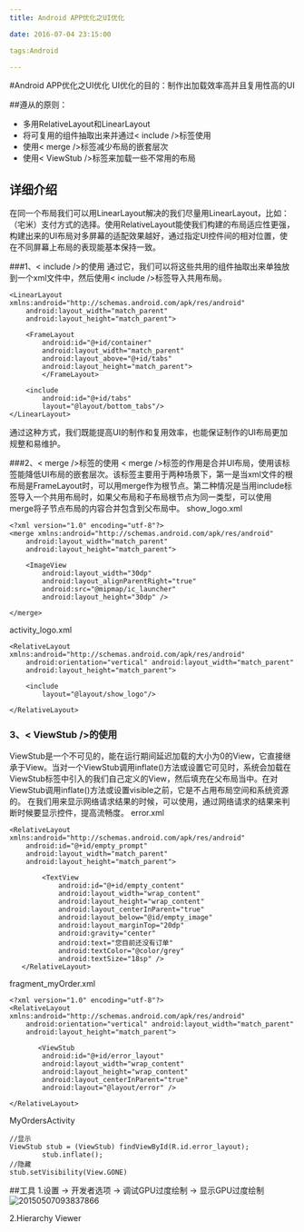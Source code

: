 ```yaml
---
title: Android APP优化之UI优化

date: 2016-07-04 23:15:00

tags:Android

---
```

#Android APP优化之UI优化
UI优化的目的：制作出加载效率高并且复用性高的UI

##遵从的原则：
* 多用RelativeLayout和LinearLayout
* 将可复用的组件抽取出来并通过< include />标签使用
* 使用< merge />标签减少布局的嵌套层次
* 使用< ViewStub />标签来加载一些不常用的布局
<!-- more -->

## 详细介绍
在同一个布局我们可以用LinearLayout解决的我们尽量用LinearLayout，比如：（宅米）支付方式的选择。使用RelativeLayout能使我们构建的布局适应性更强，构建出来的UI布局对多屏幕的适配效果越好，通过指定UI控件间的相对位置，使在不同屏幕上布局的表现能基本保持一致。
 
###1、< include />的使用
通过它，我们可以将这些共用的组件抽取出来单独放到一个xml文件中，然后使用< include />标签导入共用布局。

```
<LinearLayout xmlns:android="http://schemas.android.com/apk/res/android"
    android:layout_width="match_parent"
    android:layout_height="match_parent">

    <FrameLayout
        android:id="@+id/container"
        android:layout_width="match_parent"
        android:layout_above="@+id/tabs"
        android:layout_height="match_parent">
        </FrameLayout>

    <include
        android:id="@+id/tabs"
        layout="@layout/bottom_tabs"/>
</LinearLayout>
```

通过这种方式，我们既能提高UI的制作和复用效率，也能保证制作的UI布局更加规整和易维护。

###2、< merge />标签的使用
< merge />标签的作用是合并UI布局，使用该标签能降低UI布局的嵌套层次。该标签主要用于两种场景下，第一是当xml文件的根布局是FrameLayout时，可以用merge作为根节点。第二种情况是当用include标签导入一个共用布局时，如果父布局和子布局根节点为同一类型，可以使用merge将子节点布局的内容合并包含到父布局中。
show_logo.xml

```
<?xml version="1.0" encoding="utf-8"?>
<merge xmlns:android="http://schemas.android.com/apk/res/android"
    android:layout_width="match_parent"
    android:layout_height="match_parent">

    <ImageView
        android:layout_width="30dp"
        android:layout_alignParentRight="true"
        android:src="@mipmap/ic_launcher"
        android:layout_height="30dp" />

</merge>
```
activity_logo.xml

```
<RelativeLayout xmlns:android="http://schemas.android.com/apk/res/android"
    android:orientation="vertical" android:layout_width="match_parent"
    android:layout_height="match_parent">

    <include
        layout="@layout/show_logo"/>

</RelativeLayout>
```

### 3、< ViewStub />的使用
ViewStub是一个不可见的，能在运行期间延迟加载的大小为0的View，它直接继承于View。当对一个ViewStub调用inflate()方法或设置它可见时，系统会加载在ViewStub标签中引入的我们自己定义的View，然后填充在父布局当中。在对ViewStub调用inflate()方法或设置visible之前，它是不占用布局空间和系统资源的。
在我们用来显示网络请求结果的时候，可以使用<ViewStub>，通过网络请求的结果来判断时候要显示控件，提高流畅度。
error.xml

```
<RelativeLayout xmlns:android="http://schemas.android.com/apk/res/android"
    android:id="@+id/empty_prompt"
    android:layout_width="match_parent"
    android:layout_height="match_parent">

        <TextView
            android:id="@+id/empty_content"
            android:layout_width="wrap_content"
            android:layout_height="wrap_content"
            android:layout_centerInParent="true"
            android:layout_below="@id/empty_image"
            android:layout_marginTop="20dp"
            android:gravity="center"
            android:text="您目前还没有订单"
            android:textColor="@color/grey"
            android:textSize="18sp" />
   </RelativeLayout>
```
fragment_myOrder.xml


```
<?xml version="1.0" encoding="utf-8"?>
<RelativeLayout xmlns:android="http://schemas.android.com/apk/res/android"
    android:orientation="vertical" android:layout_width="match_parent"
    android:layout_height="match_parent">

       <ViewStub
        android:id="@+id/error_layout"
        android:layout_width="wrap_content"
        android:layout_height="wrap_content"
        android:layout_centerInParent="true"
       	android:layout="@layout/error" />

</RelativeLayout>
```
MyOrdersActivity

```
//显示
ViewStub stub = (ViewStub) findViewById(R.id.error_layout);
        stub.inflate();
//隐藏
stub.setVisibility(View.GONE)
```
##工具
1.设置 -> 开发者选项 -> 调试GPU过度绘制 -> 显示GPU过度绘制
![20150507093837866](media/14483451725800/20150507093837866.jpg)

2.Hierarchy Viewer








